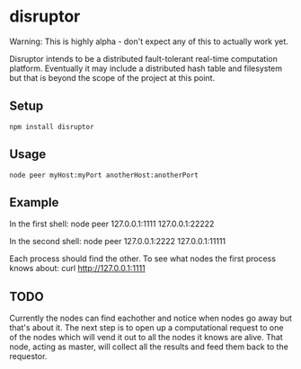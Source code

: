 disruptor
=========

Warning: This is highly alpha - don't expect any of this to actually work yet.

Disruptor intends to be a distributed fault-tolerant real-time computation platform. Eventually
it may include a distributed hash table and filesystem but that is beyond the scope of the 
project at this point.

Setup
-----
    npm install disruptor

Usage
-----
    node peer myHost:myPort anotherHost:anotherPort

Example
-------
In the first shell:
    node peer 127.0.0.1:1111 127.0.0.1:22222

In the second shell:
    node peer 127.0.0.1:2222 127.0.0.1:11111

Each process should find the other. To see what nodes the first process knows about:
    curl http://127.0.0.1:1111

TODO
----
Currently the nodes can find eachother and notice when nodes go away but that's about it.
The next step is to open up a computational request to one of the nodes which will vend
it out to all the nodes it knows are alive. That node, acting as master, will collect all
the results and feed them back to the requestor.
